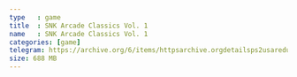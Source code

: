 ```yaml
---
type   : game
title  : SNK Arcade Classics Vol. 1
name   : SNK Arcade Classics Vol. 1
categories: [game]
telegram: https://archive.org/6/items/httpsarchive.orgdetailsps2usaredump3/SNK%20Arcade%20Classics%20Vol.%201.7z
size: 688 MB
---
```



